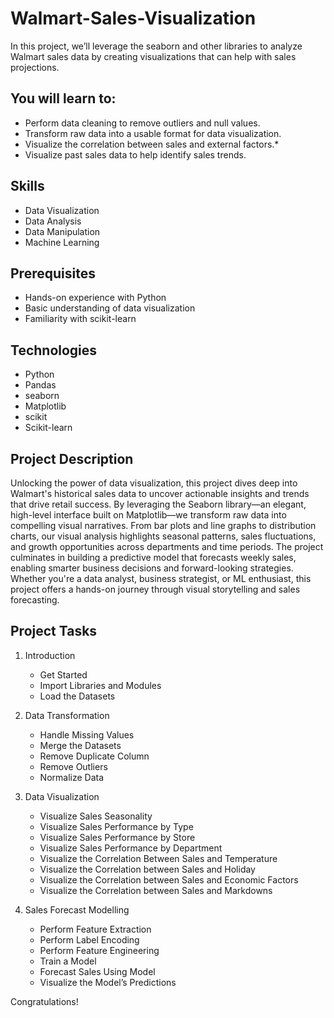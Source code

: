 # Walmart-Sales-Visualization
In this project, we’ll leverage the seaborn and other libraries to analyze Walmart sales data by creating visualizations that can help with sales projections.

## You will learn to:
   * Perform data cleaning to remove outliers and null values.
   * Transform raw data into a usable format for data visualization.  
   * Visualize the correlation between sales and external factors.*
   * Visualize past sales data to help identify sales trends.

## Skills
   * Data Visualization
   * Data Analysis
   * Data Manipulation
   * Machine Learning

 ## Prerequisites
   * Hands-on experience with Python
   * Basic understanding of data visualization
   * Familiarity with scikit-learn

 ## Technologies
   * Python
   * Pandas
   * seaborn
   * Matplotlib
   * scikit
   * Scikit-learn

 ## Project Description  
Unlocking the power of data visualization, this project dives deep into Walmart's historical sales data to uncover actionable insights and trends that drive retail success. By leveraging the Seaborn library—an elegant, high-level interface built on Matplotlib—we transform raw data into compelling visual narratives.
From bar plots and line graphs to distribution charts, our visual analysis highlights seasonal patterns, sales fluctuations, and growth opportunities across departments and time periods. The project culminates in building a predictive model that forecasts weekly sales, enabling smarter business decisions and forward-looking strategies.
Whether you're a data analyst, business strategist, or ML enthusiast, this project offers a hands-on journey through visual storytelling and sales forecasting.

 ## Project Tasks
   1. Introduction
      * Get Started
      * Import Libraries and Modules
      * Load the Datasets
        
   2. Data Transformation
      * Handle Missing Values
      * Merge the Datasets
      * Remove Duplicate Column
      * Remove Outliers
      * Normalize Data

   3. Data Visualization
      * Visualize Sales Seasonality
      * Visualize Sales Performance by Type
      * Visualize Sales Performance by Store
      * Visualize Sales Performance by Department
      * Visualize the Correlation Between Sales and Temperature
      * Visualize the Correlation between Sales and Holiday
      * Visualize the Correlation between Sales and Economic Factors
      * Visualize the Correlation between Sales and Markdowns

   4. Sales Forecast Modelling
      * Perform Feature Extraction
      * Perform Label Encoding
      * Perform Feature Engineering
      * Train a Model
      * Forecast Sales Using Model
      * Visualize the Model’s Predictions


Congratulations!
